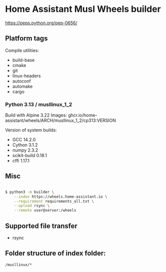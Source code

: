 # Home Assistant Musl Wheels builder

https://peps.python.org/pep-0656/

## Platform tags

Compile utilities:

- build-base
- cmake
- git
- linux-headers
- autoconf
- automake
- cargo

### Python 3.13 / musllinux_1_2

Build with Alpine 3.22
Images: ghcr.io/home-assistant/wheels/ARCH/musllinux_1_2/cp313:VERSION

Version of system builds:

- GCC 14.2.0
- Cython 3.1.2
- numpy 2.3.2
- scikit-build 0.18.1
- cffi 1.17.1


## Misc

```sh

$ python3 -m builder \
    --index https://wheels.home-assistant.io \
    --requirement requirements_all.txt \
    --upload rsync \
    --remote user@server:/wheels
```

## Supported file transfer

- rsync

## Folder structure of index folder:

`/musllinux/*`
